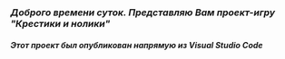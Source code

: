 ### *Доброго времени суток. Представляю Вам проект-игру "Крестики и нолики"*

##### Этот проект был опубликован напрямую из Visual Studio Code